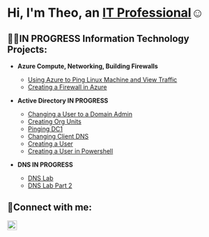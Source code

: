 <h1>Hi, I'm Theo, an <a href="https://www.linkedin.com/in/theodore-chris-piercy/">IT Professional</a>☺</h1>

<h2>👨‍💻IN PROGRESS Information Technology Projects:</h2>

- <b>Azure Compute, Networking, Building Firewalls </b>
  - [Using Azure to Ping Linux Machine and View Traffic](https://github.com/tcpiercy/ping-linux-machine-azure)
  - [Creating a Firewall in Azure](https://github.com/tcpiercy/create-firewall-azure)
- <b>Active Directory IN PROGRESS</b>
  - [Changing a User to a Domain Admin](https://github.com/tcpiercy/changing-user-to-admin)
  - [Creating Org Units](https://github.com/tcpiercy/creating-org-units)
  - [Pinging DC1](https://github.com/tcpiercy/pinging-dc1)
  - [Changing Client DNS](https://github.com/tcpiercy/changing-client-dns)
  - [Creating a User](https://github.com/tcpiercy/creating-a-user)
  - [Creating a User in Powershell](https://github.com/tcpiercy/creating-user-powershell)



- <b>DNS IN PROGRESS</b>
  - [DNS Lab](https://github.com/tcpiercy/DNS-part-1)
  - [DNS Lab Part 2](https://github.com/tcpiercy/DNS-part-2)

<h2>🤳Connect with me:</h2>

[<img align="left" alt="Theo | LinkedIn" width="22px" src="https://cdn.jsdelivr.net/npm/simple-icons@v3/icons/linkedin.svg" />][linkedin]


[linkedin]: [https://linkedin.com/in/Theo](https://www.linkedin.com/in/theodore-chris-piercy/)

